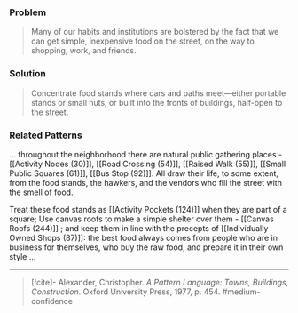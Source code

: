 ### Problem
>Many of our habits and institutions are bolstered by the fact that we can get simple, inexpensive food on the street, on the way to shopping, work, and friends.

### Solution
>Concentrate food stands where cars and paths meet—either portable stands or small huts, or built into the fronts of buildings, half-open to the street.

### Related Patterns
... throughout the neighborhood there are natural public gathering places - [[Activity Nodes (30)]], [[Road Crossing (54)]], [[Raised Walk (55)]], [[Small Public Squares (61)]], [[Bus Stop (92)]]. All draw their life, to some extent, from the food stands, the hawkers, and the vendors who fill the street with the smell of food. 

Treat these food stands as [[Activity Pockets (124)]] when they are part of a square; Use canvas roofs to make a simple shelter over them - [[Canvas Roofs (244)]] ; and keep them in line with the precepts of [[Individually Owned Shops (87)]]: the best food always comes from people who are in business for themselves, who buy the raw food, and prepare it in their own style ...

---
> [!cite]- Alexander, Christopher. _A Pattern Language: Towns, Buildings, Construction_. Oxford University Press, 1977, p. 454.
> #medium-confidence 